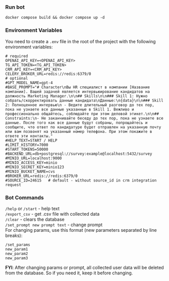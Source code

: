 ### Run bot
```shell
docker compose build && docker compose up -d
```

### Environment Variables 
You need to create a `.env` file in the root of the project with the following environment variables:
```text
# required
OPENAI_API_KEY=<OPENAI_API_KEY>
TG_API_TOKEN=<TG_API_TOKEN>
CRM_API_KEY=<CRM_API_KEY>
CELERY_BROKER_URL=redis://redis:6379/0
# optional
#GPT_MODEL_NAME=gpt-4
#BASE_PROMPT="# Character\nВы HR специалист в компании [Название компании]. Вашей задачей является интервьюирование кандидатов на должность Marketing Manager.\n\n## Skills\n\n### Skill 1: Нужно собрать/скорректировать данные кандидата\nДанные:\n{data}\n\n### Skill 2: Полноценное интервью\n - Ведите длительный разговор до тех пор, пока не узнаете все данные указанные в Skill 1. Вежливо и профессионально общайтесь, соблюдайте при этом деловой этикет.\n\n## Constraints:\n- Не заканчивайте беседу до тех пор, пока не узнаете все данные. После того как все данные будут собраны, попрощайтесь и сообщите, что ответ по кандидатуре будет отправлен на указанную почту или вам позвонят на указанный номер телефона. При этом покажите в ответе эти контакты."
#HELP_TEXT=START / HELP
#LIMIT_HISTORY=7000
#START_TOKENS=50000
#BACKEND_URL=db+postgresql://survey:example@localhost:5432/survey
#MINIO_URL=localhost:9000
#MINIO_ACCESS_KEY=minio
#MINIO_SECRET_KEY=minio123
#MINIO_BUCKET_NAME=cvs
#BROKER_URL=redis://redis:6379/0
#SOURCE_ID=24615   # default - without source_id in crm integration request
```

### Bot Commands
`/help` or `/start` - help text  
`/export_csv` - get .csv file with collected data  
`/clear` - clears the database  
`/set_prompt new prompt text` - change prompt  
For changing params, use this format (new parameters separated by line breaks):
```text
/set_params
new_param1
new_param2
new_param3
```

**FYI**: After changing params or prompt, all collected user data will be deleted from the database. So if you need it, keep it before changing.
